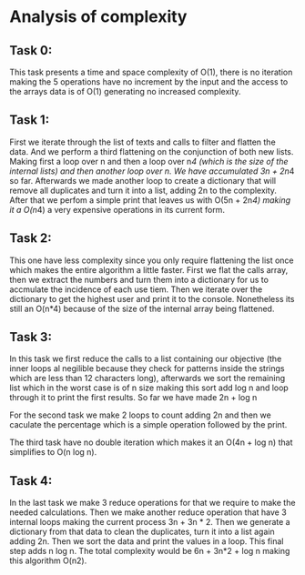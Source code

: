 # Analysis of complexity

## Task 0: 
  This task presents a time and space complexity of O(1), there is no
  iteration making the 5 operations have no increment by the input and
  the access to the arrays data is of O(1) generating no increased
  complexity.

## Task 1:
  First we iterate through the list of texts and calls to filter and 
  flatten the data. And we perform a third flattening on the conjunction
  of both new lists. Making first a loop over n and then a loop over n*4
  (which is the size of the internal lists) and then another loop over n.
  We have accumulated 3n + 2n*4 so far. Afterwards we made another loop to
  create a dictionary that will remove all duplicates and turn it into a
  list, adding 2n to the complexity. After that we perfom a simple print
  that leaves us with O(5n + 2n*4) making it a O(n*4) a very expensive
  operations in its current form. 

## Task 2:
  This one have less complexity since you only require flattening the 
  list once which makes the entire algorithm a little faster. First we 
  flat the calls array, then we extract the numbers and turn them into a
  dictionary for us to accmulate the incidence of each use tiem. Then we
  iterate over the dictionary to get the highest user and print it to the
  console. Nonetheless its still an O(n*4) because of the size of the 
  internal array being flattened.

## Task 3:
  In this task we first reduce the calls to a list containing our objective
  (the inner loops al negilible because they check for patterns inside
  the strings which are less than 12 characters long), afterwards we sort the 
  remaining list which in the worst case is of n size making this sort add log n
  and loop through it to print the first results. So far we have made 2n + log n

  For the second task we make 2 loops to count adding 2n and then we caculate the
  percentage which is a simple operation followed by the print.

  The third task have no double iteration which makes it an O(4n + log n) that
  simplifies to O(n log n).

## Task 4:
  In the last task we make 3 reduce operations for that we require to make the
  needed calculations. Then we make another reduce operation that have 3 internal
  loops making the current process 3n + 3n * 2. Then we generate a dictionary from
  that data to clean the duplicates, turn it into a list again adding 2n. Then we
  sort the data and print the values in a loop. This final step adds n log n.
  The total complexity would be 6n + 3n*2 + log n making this algorithm O(n2).